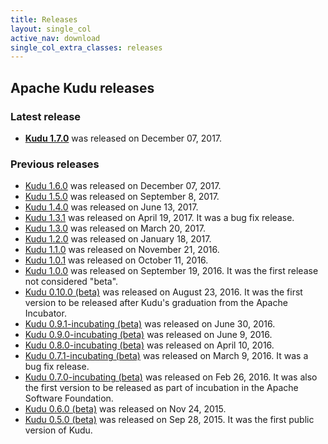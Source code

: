 ```yaml
---
title: Releases
layout: single_col
active_nav: download
single_col_extra_classes: releases
---
```


## Apache Kudu releases

### Latest release

* **[Kudu 1.7.0](1.7.0/)** was released on December 07, 2017. <!-- LATREL: DO NOT REMOVE -->

### Previous releases

* [Kudu 1.6.0](1.6.0/) was released on December 07, 2017. <!-- PREVREL: DO NOT REMOVE -->
* [Kudu 1.5.0](1.5.0/) was released on September 8, 2017.
* [Kudu 1.4.0](1.4.0/) was released on June 13, 2017.
* [Kudu 1.3.1](1.3.1/) was released on April 19, 2017. It was a bug fix release.
* [Kudu 1.3.0](1.3.0/) was released on March 20, 2017.
* [Kudu 1.2.0](1.2.0/) was released on January 18, 2017.
* [Kudu 1.1.0](1.1.0/) was released on November 21, 2016.
* [Kudu 1.0.1](1.0.1/) was released on October 11, 2016.
* [Kudu 1.0.0](1.0.0/) was released on September 19, 2016.
    It was the first release not considered "beta".
* [Kudu 0.10.0 (beta)](0.10.0/) was released on August 23, 2016.
    It was the first version to be released after Kudu's graduation from the
    Apache Incubator.
* [Kudu 0.9.1-incubating (beta)](0.9.1/) was released on June 30, 2016.
* [Kudu 0.9.0-incubating (beta)](0.9.0/) was released on June 9, 2016.
* [Kudu 0.8.0-incubating (beta)](0.8.0/) was released on April 10, 2016.
* [Kudu 0.7.1-incubating (beta)](0.7.1/) was released on March 9, 2016. It was a bug fix release.
* [Kudu 0.7.0-incubating (beta)](0.7.0/) was released on Feb 26, 2016.
  It was also the first version to be released as part of incubation in the Apache Software Foundation.
* [Kudu 0.6.0 (beta)](0.6.0/) was released on Nov 24, 2015.
* [Kudu 0.5.0 (beta)](0.5.0/) was released on Sep 28, 2015. It was the first public version of Kudu.
